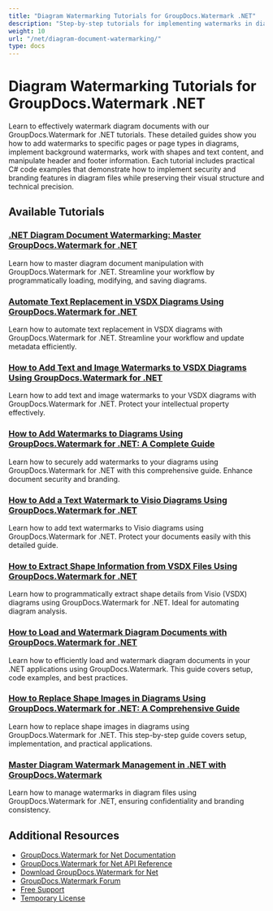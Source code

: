 ```yaml
---
title: "Diagram Watermarking Tutorials for GroupDocs.Watermark .NET"
description: "Step-by-step tutorials for implementing watermarks in diagram files, including Visio documents, using GroupDocs.Watermark for .NET."
weight: 10
url: "/net/diagram-document-watermarking/"
type: docs
---
```

# Diagram Watermarking Tutorials for GroupDocs.Watermark .NET

Learn to effectively watermark diagram documents with our GroupDocs.Watermark for .NET tutorials. These detailed guides show you how to add watermarks to specific pages or page types in diagrams, implement background watermarks, work with shapes and text content, and manipulate header and footer information. Each tutorial includes practical C# code examples that demonstrate how to implement security and branding features in diagram files while preserving their visual structure and technical precision.

## Available Tutorials

### [.NET Diagram Document Watermarking&#58; Master GroupDocs.Watermark for .NET](./master-net-diagrams-groupdocs-watermark/)
Learn how to master diagram document manipulation with GroupDocs.Watermark for .NET. Streamline your workflow by programmatically loading, modifying, and saving diagrams.

### [Automate Text Replacement in VSDX Diagrams Using GroupDocs.Watermark for .NET](./automate-text-replacement-vsdx-diagrams-groupdocs/)
Learn how to automate text replacement in VSDX diagrams with GroupDocs.Watermark for .NET. Streamline your workflow and update metadata efficiently.

### [How to Add Text and Image Watermarks to VSDX Diagrams Using GroupDocs.Watermark for .NET](./groupdocs-watermark-net-add-watermarks-vsdx/)
Learn how to add text and image watermarks to your VSDX diagrams with GroupDocs.Watermark for .NET. Protect your intellectual property effectively.

### [How to Add Watermarks to Diagrams Using GroupDocs.Watermark for .NET&#58; A Complete Guide](./groupdocs-watermark-net-add-watermarks-diagrams/)
Learn how to securely add watermarks to your diagrams using GroupDocs.Watermark for .NET with this comprehensive guide. Enhance document security and branding.

### [How to Add a Text Watermark to Visio Diagrams Using GroupDocs.Watermark for .NET](./add-text-watermark-visio-groupdocs-watermark-dotnet/)
Learn how to add text watermarks to Visio diagrams using GroupDocs.Watermark for .NET. Protect your documents easily with this detailed guide.

### [How to Extract Shape Information from VSDX Files Using GroupDocs.Watermark for .NET](./extract-shape-info-vsdx-groupdocs-watermark/)
Learn how to programmatically extract shape details from Visio (VSDX) diagrams using GroupDocs.Watermark for .NET. Ideal for automating diagram analysis.

### [How to Load and Watermark Diagram Documents with GroupDocs.Watermark for .NET](./load-diagram-document-groupdocs-watermark-dotnet/)
Learn how to efficiently load and watermark diagram documents in your .NET applications using GroupDocs.Watermark. This guide covers setup, code examples, and best practices.

### [How to Replace Shape Images in Diagrams Using GroupDocs.Watermark for .NET&#58; A Comprehensive Guide](./replace-shape-images-groupdocs-watermark-dotnet/)
Learn how to replace shape images in diagrams using GroupDocs.Watermark for .NET. This step-by-step guide covers setup, implementation, and practical applications.

### [Master Diagram Watermark Management in .NET with GroupDocs.Watermark](./groupdocs-watermark-dotnet-manage-diagram-watermarks/)
Learn how to manage watermarks in diagram files using GroupDocs.Watermark for .NET, ensuring confidentiality and branding consistency.

## Additional Resources

- [GroupDocs.Watermark for Net Documentation](https://docs.groupdocs.com/watermark/net/)
- [GroupDocs.Watermark for Net API Reference](https://reference.groupdocs.com/watermark/net/)
- [Download GroupDocs.Watermark for Net](https://releases.groupdocs.com/watermark/net/)
- [GroupDocs.Watermark Forum](https://forum.groupdocs.com/c/watermark)
- [Free Support](https://forum.groupdocs.com/)
- [Temporary License](https://purchase.groupdocs.com/temporary-license/)
